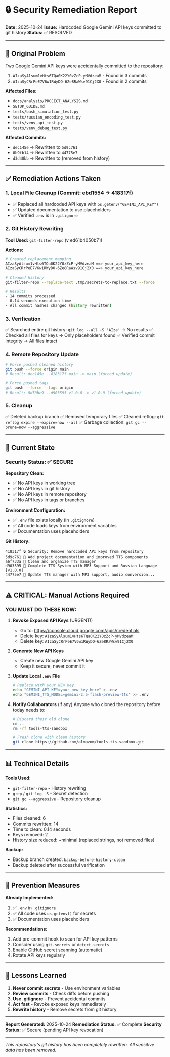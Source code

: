 # 🔒 Security Remediation Report

**Date:** 2025-10-24
**Issue:** Hardcoded Google Gemini API keys committed to git history
**Status:** ✅ RESOLVED

---

## 🚨 Original Problem

Two Google Gemini API keys were accidentally committed to the repository:
1. `AIzaSyAlsum1vHts6TQa0K22Y0zZcP-yMVdzeaM` - Found in 3 commits
2. `AIzaSyCRrPeE7V6w1RWyDO-6Ze8RaWsv91Cj2X0` - Found in 2 commits

**Affected Files:**
- `docs/analysis/PROJECT_ANALYSIS.md`
- `SETUP_GUIDE.md`
- `tests/bash_simulation_test.py`
- `tests/russian_encoding_test.py`
- `tests/venv_api_test.py`
- `tests/venv_debug_test.py`

**Affected Commits:**
- `dec145e` → Rewritten to `5d9c761`
- `0b9fb14` → Rewritten to `44775e7`
- `d3d48bb` → Rewritten to (removed from history)

---

## ✅ Remediation Actions Taken

### 1. Local File Cleanup (Commit: ebd1554 → 418317f)
- ✅ Replaced all hardcoded API keys with `os.getenv("GEMINI_API_KEY")`
- ✅ Updated documentation to use placeholders
- ✅ Verified `.env` is in `.gitignore`

### 2. Git History Rewriting
**Tool Used:** `git-filter-repo` (v ed61b4050b71)

**Actions:**
```bash
# Created replacement mapping
AIzaSyAlsum1vHts6TQa0K22Y0zZcP-yMVdzeaM ==> your_api_key_here
AIzaSyCRrPeE7V6w1RWyDO-6Ze8RaWsv91Cj2X0 ==> your_api_key_here

# Cleaned history
git-filter-repo --replace-text .tmp/secrets-to-replace.txt --force

# Results
- 14 commits processed
- 0.14 seconds execution time
- All commit hashes changed (history rewritten)
```

### 3. Verification
✅ Searched entire git history: `git log --all -S 'AIza'` → No results
✅ Checked all files for keys → Only placeholders found
✅ Verified commit integrity → All files intact

### 4. Remote Repository Update
```bash
# Force pushed cleaned history
git push --force origin main
# Result: dec145e...418317f main -> main (forced update)

# Force pushed tags
git push --force --tags origin
# Result: 8d50bc9...d903595 v1.0.0 -> v1.0.0 (forced update)
```

### 5. Cleanup
✅ Deleted backup branch
✅ Removed temporary files
✅ Cleaned reflog: `git reflog expire --expire=now --all`
✅ Garbage collection: `git gc --prune=now --aggressive`

---

## 🎯 Current State

### Security Status: ✅ SECURE

**Repository Clean:**
- ✅ No API keys in working tree
- ✅ No API keys in git history
- ✅ No API keys in remote repository
- ✅ No API keys in tags or branches

**Environment Configuration:**
- ✅ `.env` file exists locally (in `.gitignore`)
- ✅ All code loads keys from environment variables
- ✅ Documentation uses placeholders

**Git History:**
```
418317f 🔒 Security: Remove hardcoded API keys from repository
5d9c761 📝 Add project documentation and improved TTS components
a6f733a 🧹 Clean and organize TTS manager
d903595 🎉 Complete TTS System with MP3 Support and Russian Language [v1.0.0]
44775e7 🔧 Update TTS manager with MP3 support, audio conversion...
```

---

## ⚠️ CRITICAL: Manual Actions Required

### YOU MUST DO THESE NOW:

1. **Revoke Exposed API Keys** (URGENT!)
   - Go to: https://console.cloud.google.com/apis/credentials
   - Delete key: `AIzaSyAlsum1vHts6TQa0K22Y0zZcP-yMVdzeaM`
   - Delete key: `AIzaSyCRrPeE7V6w1RWyDO-6Ze8RaWsv91Cj2X0`

2. **Generate New API Keys**
   - Create new Google Gemini API key
   - Keep it secure, never commit it

3. **Update Local `.env` File**
   ```bash
   # Replace with your NEW key
   echo "GEMINI_API_KEY=your_new_key_here" > .env
   echo "GEMINI_TTS_MODEL=gemini-2.5-flash-preview-tts" >> .env
   ```

4. **Notify Collaborators** (if any)
   Anyone who cloned the repository before today needs to:
   ```bash
   # Discard their old clone
   cd ..
   rm -rf tools-tts-sandbox

   # Fresh clone with clean history
   git clone https://github.com/almazom/tools-tts-sandbox.git
   ```

---

## 📊 Technical Details

**Tools Used:**
- `git-filter-repo` - History rewriting
- `grep` / `git log -S` - Secret detection
- `git gc --aggressive` - Repository cleanup

**Statistics:**
- Files cleaned: 6
- Commits rewritten: 14
- Time to clean: 0.14 seconds
- Keys removed: 2
- History size reduced: ~minimal (replaced strings, not removed files)

**Backup:**
- Backup branch created: `backup-before-history-clean`
- Backup deleted after successful verification

---

## 🔐 Prevention Measures

**Already Implemented:**
1. ✅ `.env` in `.gitignore`
2. ✅ All code uses `os.getenv()` for secrets
3. ✅ Documentation uses placeholders

**Recommendations:**
1. Add pre-commit hook to scan for API key patterns
2. Consider using `git-secrets` or `detect-secrets`
3. Enable GitHub secret scanning (automatic)
4. Rotate API keys regularly

---

## 📝 Lessons Learned

1. **Never commit secrets** - Use environment variables
2. **Review commits** - Check diffs before pushing
3. **Use .gitignore** - Prevent accidental commits
4. **Act fast** - Revoke exposed keys immediately
5. **Rewrite history** - Remove secrets from git history

---

**Report Generated:** 2025-10-24
**Remediation Status:** ✅ Complete
**Security Status:** ✅ Secure (pending API key revocation)

---

*This repository's git history has been completely rewritten. All sensitive data has been removed.*
